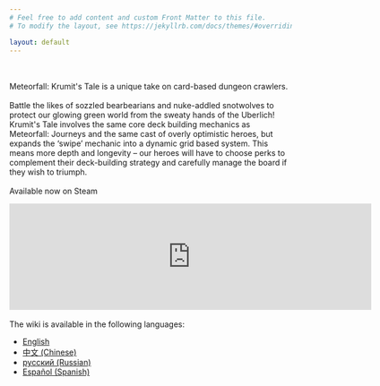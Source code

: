 ```yaml
---
# Feel free to add content and custom Front Matter to this file.
# To modify the layout, see https://jekyllrb.com/docs/themes/#overriding-theme-defaults

layout: default
---
```

<br /><br />
Meteorfall: Krumit's Tale is a unique take on card-based dungeon crawlers.
<br /><br />
Battle the likes of sozzled bearbearians and nuke-addled snotwolves to protect our glowing green world from the sweaty hands of the Uberlich! Krumit's Tale involves the same core deck building mechanics as Meteorfall: Journeys and the same cast of overly optimistic heroes, but expands the ‘swipe’ mechanic into a dynamic grid based system. This means more depth and longevity – our heroes will have to choose perks to complement their deck-building strategy and carefully manage the board if they wish to triumph.
<br /><br />
Available now on Steam
<iframe src="https://store.steampowered.com/widget/1073320/" frameborder="0" width="646" height="190"></iframe>
<br /><br />
The wiki is available in the following languages:
<ul>
<li><a href = 'en'>English</a></li>
<li><a href = 'zh_cn'>中文 (Chinese)</a></li>
<li><a href = 'ru_ru'>русский (Russian)</a></li>
<li><a href = 'es_es'>Español (Spanish)</a></li>
</ul>